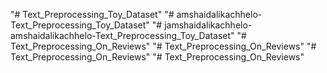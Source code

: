 "# Text_Preprocessing_Toy_Dataset" 
"# amshaidalikachhelo-Text_Preprocessing_Toy_Dataset" 
"# jamshaidalikachhelo-amshaidalikachhelo-Text_Preprocessing_Toy_Dataset" 
"# Text_Preprocessing_On_Reviews" 
"# Text_Preprocessing_On_Reviews" 
"# Text_Preprocessing_On_Reviews" 
"# Text_Preprocessing_On_Reviews" 
